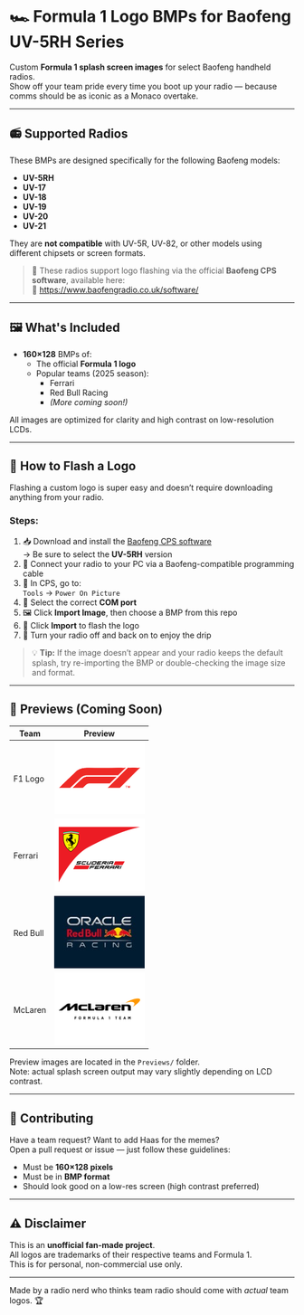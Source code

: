 # 🏎️ Formula 1 Logo BMPs for Baofeng UV-5RH Series

Custom **Formula 1 splash screen images** for select Baofeng handheld radios.  
Show off your team pride every time you boot up your radio — because comms should be as iconic as a Monaco overtake.

---

## 📻 Supported Radios

These BMPs are designed specifically for the following Baofeng models:

- **UV-5RH**
- **UV-17**
- **UV-18**
- **UV-19**
- **UV-20**
- **UV-21**

They are **not compatible** with UV-5R, UV-82, or other models using different chipsets or screen formats.

> 🎯 These radios support logo flashing via the official **Baofeng CPS software**, available here:  
> 🔗 https://www.baofengradio.co.uk/software/

---

## 🖼️ What's Included

- **160×128** BMPs of:
  - The official **Formula 1 logo**
  - Popular teams (2025 season):
    - Ferrari
    - Red Bull Racing
    - *(More coming soon!)*

All images are optimized for clarity and high contrast on low-resolution LCDs.

---

## 🔧 How to Flash a Logo

Flashing a custom logo is super easy and doesn’t require downloading anything from your radio.

### Steps:

1. 📥 Download and install the [Baofeng CPS software](https://www.baofengradio.co.uk/software/)  
   → Be sure to select the **UV-5RH** version
2. 🔌 Connect your radio to your PC via a Baofeng-compatible programming cable
3. 🧭 In CPS, go to:  
   `Tools` → `Power On Picture`
4. 📡 Select the correct **COM port**
5. 🖼️ Click **Import Image**, then choose a BMP from this repo
6. 🚀 Click **Import** to flash the logo
7. 🔄 Turn your radio off and back on to enjoy the drip

> 💡 **Tip:** If the image doesn’t appear and your radio keeps the default splash, try re-importing the BMP or double-checking the image size and format.

---

## 👀 Previews (Coming Soon)

| Team      | Preview                        |
|-----------|--------------------------------|
| F1 Logo   | ![F1](Previews/f1.png)         |
| Ferrari   | ![Ferrari](Previews/ferrari.png)  |
| Red Bull  | ![Red Bull](Previews/redbull.png) |
| McLaren   | ![McLaren](Previews/mclaren.png)  |

Preview images are located in the `Previews/` folder.  
Note: actual splash screen output may vary slightly depending on LCD contrast.

---

## 🤝 Contributing

Have a team request? Want to add Haas for the memes?  
Open a pull request or issue — just follow these guidelines:

- Must be **160×128 pixels**
- Must be in **BMP format**
- Should look good on a low-res screen (high contrast preferred)

---

## ⚠️ Disclaimer

This is an **unofficial fan-made project**.  
All logos are trademarks of their respective teams and Formula 1.  
This is for personal, non-commercial use only.

---

Made by a radio nerd who thinks team radio should come with *actual* team logos. 🏆
